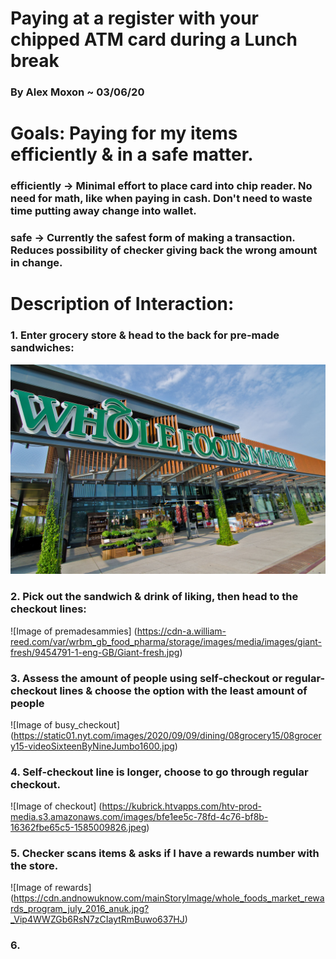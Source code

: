 # Paying at a register with your chipped ATM card during a Lunch break

### By Alex Moxon ~ 03/06/20

# Goals: Paying for my items **efficiently** & in a **safe** matter.

### **efficiently** -> Minimal effort to place card into chip reader. No need for math, like when paying in cash. Don't need to waste time putting away change into wallet.
### **safe** -> Currently the safest form of making a transaction. Reduces possibility of checker giving back the wrong amount in change.

# Description of Interaction:
### 1. Enter grocery store & head to the back for pre-made sandwiches:
![Image of whole-foods-2](./assets/whole-foods-2.jpeg)
### 2. Pick out the sandwich & drink of liking, then head to the checkout lines:
![Image of premadesammies]
(https://cdn-a.william-reed.com/var/wrbm_gb_food_pharma/storage/images/media/images/giant-fresh/9454791-1-eng-GB/Giant-fresh.jpg)
### 3. Assess the amount of people using self-checkout or regular-checkout lines & choose the option with the least amount of people
![Image of busy_checkout]
(https://static01.nyt.com/images/2020/09/09/dining/08grocery15/08grocery15-videoSixteenByNineJumbo1600.jpg)
### 4. Self-checkout line is longer, choose to go through regular checkout.
![Image of checkout]
(https://kubrick.htvapps.com/htv-prod-media.s3.amazonaws.com/images/bfe1ee5c-78fd-4c76-bf8b-16362fbe65c5-1585009826.jpeg)
### 5. Checker scans items & asks if I have a rewards number with the store.
![Image of rewards]
(https://cdn.andnowuknow.com/mainStoryImage/whole_foods_market_rewards_program_july_2016_anuk.jpg?_Vip4WWZGb6RsN7zCIaytRmBuwo637HJ)
### 6. 
